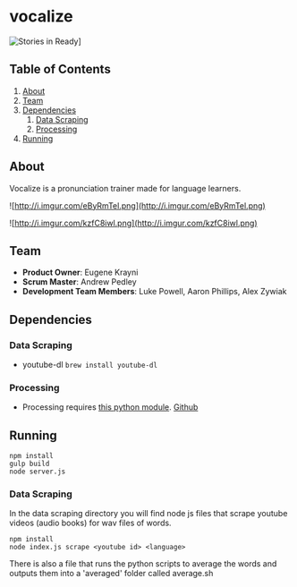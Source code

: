 # vocalize

![Stories in Ready](https://badge.waffle.io/vocalize/vocalize.png?label=Ready)]


## Table of Contents

1. [About](#about)
1. [Team](#team)
1. [Dependencies](#dependencies)
    1. [Data Scraping](#data-scraping)
    1. [Processing](#processing)
1. [Running](#running)

## About

Vocalize is a pronunciation trainer made for language learners.

![http://i.imgur.com/eByRmTel.png](http://i.imgur.com/eByRmTel.png)

![http://i.imgur.com/kzfC8iwl.png](http://i.imgur.com/kzfC8iwl.png)

## Team

  - __Product Owner__: Eugene Krayni
  - __Scrum Master__: Andrew Pedley
  - __Development Team Members__: Luke Powell, Aaron Phillips, Alex Zywiak

## Dependencies

### Data Scraping

* youtube-dl `brew install youtube-dl`

### Processing

* Processing requires [this python module](https://pypi.python.org/pypi/speech-processing). [Github](https://github.com/vocalize/speechprocessing)


## Running

```
npm install
gulp build
node server.js
```

### Data Scraping

In the data scraping directory you will find node js files that scrape youtube videos (audio books) for wav files of words.

```
npm install
node index.js scrape <youtube id> <language>
```

There is also a file that runs the python scripts to average the words and outputs them into a 'averaged' folder called average.sh